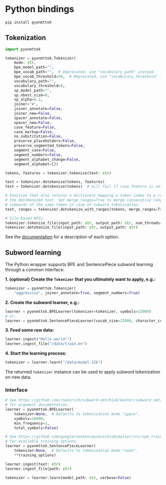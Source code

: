 # Python bindings

```bash
pip install pyonmttok
```

## Tokenization

```python
import pyonmttok

tokenizer = pyonmttok.Tokenizer(
    mode: str,
    bpe_model_path="",
    bpe_vocab_path="",  # Deprecated, use "vocabulary_path" instead.
    bpe_vocab_threshold=50,  # Deprecated, use "vocabulary_threshold" instead.
    vocabulary_path="",
    vocabulary_threshold=0,
    sp_model_path="",
    sp_nbest_size=0,
    sp_alpha=0.1,
    joiner="￭",
    joiner_annotate=False,
    joiner_new=False,
    spacer_annotate=False,
    spacer_new=False,
    case_feature=False,
    case_markup=False,
    no_substitution=False,
    preserve_placeholders=False,
    preserve_segmented_tokens=False,
    segment_case=False,
    segment_numbers=False,
    segment_alphabet_change=False,
    segment_alphabet=[])

tokens, features = tokenizer.tokenize(text: str)

text = tokenizer.detokenize(tokens, features)
text = tokenizer.detokenize(tokens)  # will fail if case_feature is set.

# Function that also returns a dictionary mapping a token index to a range in
# the detokenized text. Set merge_ranges=True to merge consecutive ranges, e.g.
# subwords of the same token in case of subword tokenization.
text, ranges = tokenizer.detokenize_with_ranges(tokens, merge_ranges=True)

# File-based APIs
tokenizer.tokenize_file(input_path: str, output_path: str, num_threads=1)
tokenizer.detokenize_file(input_path: str, output_path: str)
```

See the [documentation](../../docs/options.md) for a description of each option.

## Subword learning

The Python wrapper supports BPE and SentencePiece subword learning through a common interface:

**1\. (optional) Create the `Tokenizer` that you ultimately want to apply, e.g.:**

```python
tokenizer = pyonmttok.Tokenizer(
    "aggressive", joiner_annotate=True, segment_numbers=True)
```

**2\. Create the subword learner, e.g.:**

```python
learner = pyonmttok.BPELearner(tokenizer=tokenizer, symbols=32000)
# or:
learner = pyonmttok.SentencePieceLearner(vocab_size=32000, character_coverage=0.98)
```

**3\. Feed some raw data:**

```python
learner.ingest("Hello world!")
learner.ingest_file("/data/train.en")
```

**4\. Start the learning process:**

```python
tokenizer = learner.learn("/data/model-32k")
```

The returned `tokenizer` instance can be used to apply subword tokenization on new data.

### Interface

```python
# See https://github.com/rsennrich/subword-nmt/blob/master/subword_nmt/learn_bpe.py
# for argument documentation.
learner = pyonmttok.BPELearner(
    tokenizer=None,  # Defaults to tokenization mode "space".
    symbols=10000,
    min_frequency=2,
    total_symbols=False)

# See https://github.com/google/sentencepiece/blob/master/src/spm_train_main.cc
# for available training options.
learner = pyonmttok.SentencePieceLearner(
    tokenizer=None,  # Defaults to tokenization mode "none".
    **training_options)

learner.ingest(text: str)
learner.ingest_file(path: str)

tokenizer = learner.learn(model_path: str, verbose=False)
```
